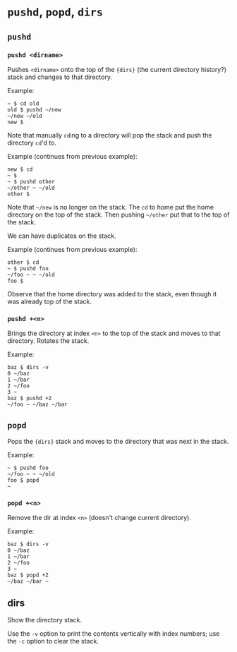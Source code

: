 `pushd`, `popd`, `dirs`
=======================

`pushd`
-------

### `pushd <dirname>` ###

Pushes `<dirname>` onto the top of the `{dirs}` (the current 
directory history?) stack and changes to that directory.

Example:

```console
~ $ cd old
old $ pushd ~/new
~/new ~/old
new $
```

Note that manually `cd`ing to a directory will pop the stack and push the 
directory `cd`'d to.

Example (continues from previous example):

```console
new $ cd
~ $
~ $ pushd other
~/other ~ ~/old
other $
```
Note that `~/new` is no longer on the stack. The `cd` to home put the home
directory on the top of the stack. Then pushing `~/other` put that to the top
of the stack.

We can have duplicates on the stack.

Example (continues from previous example):

```console
other $ cd
~ $ pushd foo
~/foo ~ ~ ~/old
foo $
```

Observe that the home directory was added to the stack, even though it was
already top of the stack.

### `pushd +<n>` ###

Brings the directory at index `<n>` to the top of the stack and moves to that
directory. Rotates the stack.

Example:

```console
baz $ dirs -v
0 ~/baz
1 ~/bar
2 ~/foo
3 ~
baz $ pushd +2
~/foo ~ ~/baz ~/bar
```


`popd`
------

Pops the `{dirs}` stack and moves to the directory that was next in the stack.

Example:

```console
~ $ pushd foo
~/foo ~ ~ ~/old
foo $ popd
~
```

### `popd +<n>` ###

Remove the dir at index `<n>` (doesn't change current directory).

Example:

```console
baz $ dirs -v
0 ~/baz
1 ~/bar
2 ~/foo
3 ~
baz $ popd +2
~/baz ~/bar ~
```


dirs
----

Show the directory stack.

Use the `-v` option to print the contents vertically with index numbers; use
the `-c` option to clear the stack.
